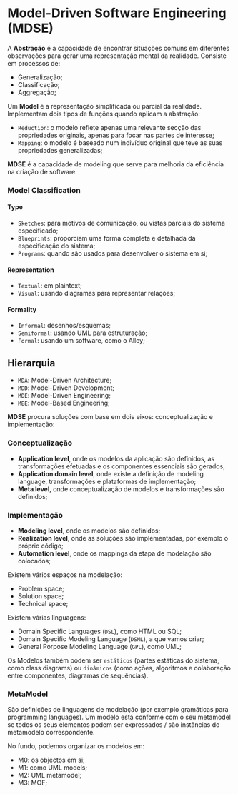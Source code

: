 # Model-Driven Software Engineering (MDSE)

A **Abstração** é a capacidade de encontrar situações comuns em diferentes observações para gerar uma representação mental da realidade. Consiste em processos de:

- Generalização;
- Classificação;
- Aggregação;

Um **Model** é a representação simplificada ou parcial da realidade. Implementam dois tipos de funções quando aplicam a abstração:

- `Reduction`: o modelo reflete apenas uma relevante secção das propriedades originais, apenas para focar nas partes de interesse;
- `Mapping`: o modelo é baseado num indivíduo original que teve as suas propriedades generalizadas;

**MDSE** é a capacidade de modeling que serve para melhoria da eficiência na criação de software.

### Model Classification

#### Type

- `Sketches`: para motivos de comunicação, ou vistas parciais do sistema especificado;
- `Blueprints`: proporciam uma forma completa e detalhada da especificação do sistema;
- `Programs`: quando são usados para desenvolver o sistema em si;

#### Representation

- `Textual`: em plaintext;
- `Visual`: usando diagramas para representar relações;

#### Formality

- `Informal`: desenhos/esquemas;
- `Semiformal`: usando UML para estruturação;
- `Formal`: usando um software, como o Alloy;

## Hierarquia

- `MDA`: Model-Driven Architecture;
- `MDD`: Model-Driven Development;
- `MDE`: Model-Driven Engineering;
- `MBE`: Model-Based Engineering;

**MDSE** procura soluções com base em dois eixos: conceptualização e implementação:

### Conceptualização

- **Application level**, onde os modelos da aplicação são definidos, as transformações efetuadas e os componentes essenciais são gerados;
- **Application domain level**, onde existe a definição de modeling language, transformações e plataformas de implementação;
- **Meta level**, onde conceptualização de modelos e transformações são definidos;

### Implementação

- **Modeling level**, onde os modelos são definidos;
- **Realization level**, onde as soluções são implementadas, por exemplo o próprio código;
- **Automation level**, onde os mappings da etapa de modelação são colocados;

Existem vários espaços na modelação:

- Problem space;
- Solution space;
- Technical space;

Existem várias linguagens:

- Domain Specific Languages (`DSL`), como HTML ou SQL;
- Domain Specific Modeling Language (`DSML`), a que vamos criar;
- General Porpose Modeling Language (`GPL`), como UML;

Os Modelos também podem ser `estáticos` (partes estáticas do sistema, como class diagrams) ou `dinâmicos` (como ações, algoritmos e colaboração entre componentes, diagramas de sequências).

### MetaModel

São definições de linguagens de modelação (por exemplo gramáticas para programming languages). Um modelo está conforme com o seu metamodel se todos os seus elementos podem ser expressados / são instâncias do metamodelo correspondente.

No fundo, podemos organizar os modelos em:

- M0: os objectos em si;
- M1: como UML models;
- M2: UML metamodel;
- M3: MOF;